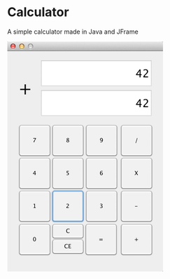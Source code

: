 Calculator
==========

A simple calculator made in Java and JFrame

![image of the calculator](src/imgcalc.png?raw=true)
